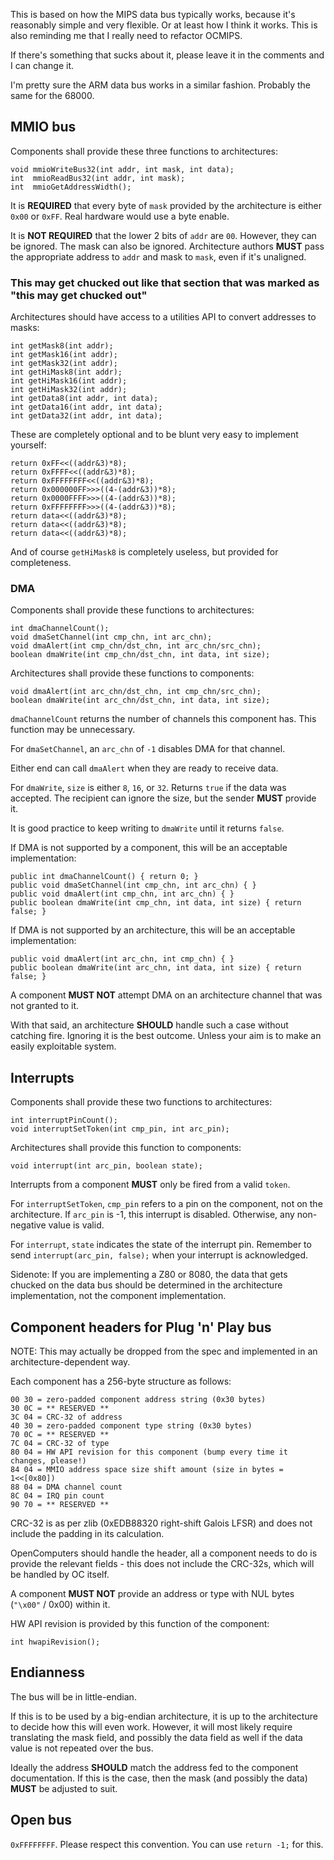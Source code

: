 This is based on how the MIPS data bus typically works, because it's reasonably simple and very flexible. Or at least how I think it works. This is also reminding me that I really need to refactor OCMIPS.

If there's something that sucks about it, please leave it in the comments and I can change it.

I'm pretty sure the ARM data bus works in a similar fashion. Probably the same for the 68000.

## MMIO bus

Components shall provide these three functions to architectures:

    void mmioWriteBus32(int addr, int mask, int data);
    int  mmioReadBus32(int addr, int mask);
    int  mmioGetAddressWidth();

It is **REQUIRED** that every byte of `mask` provided by the architecture is either `0x00` or `0xFF`. Real hardware would use a byte enable.

It is **NOT REQUIRED** that the lower 2 bits of `addr` are `00`. However, they can be ignored. The mask can also be ignored. Architecture authors **MUST** pass the appropriate address to `addr` and mask to `mask`, even if it's unaligned.

### This may get chucked out like that section that was marked as "this may get chucked out"

Architectures should have access to a utilities API to convert addresses to masks:

    int getMask8(int addr);
    int getMask16(int addr);
    int getMask32(int addr);
    int getHiMask8(int addr);
    int getHiMask16(int addr);
    int getHiMask32(int addr);
    int getData8(int addr, int data);
    int getData16(int addr, int data);
    int getData32(int addr, int data);

These are completely optional and to be blunt very easy to implement yourself:

    return 0xFF<<((addr&3)*8);
    return 0xFFFF<<((addr&3)*8);
    return 0xFFFFFFFF<<((addr&3)*8);
    return 0x000000FF>>>((4-(addr&3))*8);
    return 0x0000FFFF>>>((4-(addr&3))*8);
    return 0xFFFFFFFF>>>((4-(addr&3))*8);
    return data<<((addr&3)*8);
    return data<<((addr&3)*8);
    return data<<((addr&3)*8);

And of course `getHiMask8` is completely useless, but provided for completeness.

### DMA

Components shall provide these functions to architectures:

    int dmaChannelCount();
    void dmaSetChannel(int cmp_chn, int arc_chn);
    void dmaAlert(int cmp_chn/dst_chn, int arc_chn/src_chn);
    boolean dmaWrite(int cmp_chn/dst_chn, int data, int size);

Architectures shall provide these functions to components:

    void dmaAlert(int arc_chn/dst_chn, int cmp_chn/src_chn);
    boolean dmaWrite(int arc_chn/dst_chn, int data, int size);

`dmaChannelCount` returns the number of channels this component has. This function may be unnecessary.

For `dmaSetChannel`, an `arc_chn` of `-1` disables DMA for that channel.

Either end can call `dmaAlert` when they are ready to receive data.

For `dmaWrite`, `size` is either `8`, `16`, or `32`. Returns `true` if the data was accepted. The recipient can ignore the size, but the sender **MUST** provide it.

It is good practice to keep writing to `dmaWrite` until it returns `false`.

If DMA is not supported by a component, this will be an acceptable implementation:

    public int dmaChannelCount() { return 0; }
    public void dmaSetChannel(int cmp_chn, int arc_chn) { }
    public void dmaAlert(int cmp_chn, int arc_chn) { }
    public boolean dmaWrite(int cmp_chn, int data, int size) { return false; }

If DMA is not supported by an architecture, this will be an acceptable implementation:

    public void dmaAlert(int arc_chn, int cmp_chn) { }
    public boolean dmaWrite(int arc_chn, int data, int size) { return false; }

A component **MUST NOT** attempt DMA on an architecture channel that was not granted to it.

With that said, an architecture **SHOULD** handle such a case without catching fire. Ignoring it is the best outcome. Unless your aim is to make an easily exploitable system.

## Interrupts

Components shall provide these two functions to architectures:

    int interruptPinCount();
    void interruptSetToken(int cmp_pin, int arc_pin);

Architectures shall provide this function to components:

    void interrupt(int arc_pin, boolean state);

Interrupts from a component **MUST** only be fired from a valid `token`.

For `interruptSetToken`, `cmp_pin` refers to a pin on the component, not on the architecture. If `arc_pin` is -1, this interrupt is disabled. Otherwise, any non-negative value is valid.

For `interrupt`, `state` indicates the state of the interrupt pin. Remember to send `interrupt(arc_pin, false);` when your interrupt is acknowledged.

Sidenote: If you are implementing a Z80 or 8080, the data that gets chucked on the data bus should be determined in the architecture implementation, not the component implementation.

## Component headers for Plug 'n' Play bus

NOTE: This may actually be dropped from the spec and implemented in an architecture-dependent way.

Each component has a 256-byte structure as follows:

    00 30 = zero-padded component address string (0x30 bytes)
    30 0C = ** RESERVED **
    3C 04 = CRC-32 of address 
    40 30 = zero-padded component type string (0x30 bytes)
    70 0C = ** RESERVED **
    7C 04 = CRC-32 of type 
    80 04 = HW API revision for this component (bump every time it changes, please!)
    84 04 = MMIO address space size shift amount (size in bytes = 1<<[0x80])
    88 04 = DMA channel count
    8C 04 = IRQ pin count
    90 70 = ** RESERVED **

CRC-32 is as per zlib (0xEDB88320 right-shift Galois LFSR) and does not include the padding in its calculation.

OpenComputers should handle the header, all a component needs to do is provide the relevant fields - this does not include the CRC-32s, which will be handled by OC itself.

A component **MUST NOT** provide an address or type with NUL bytes (`"\x00"` / 0x00) within it.

HW API revision is provided by this function of the component:

    int hwapiRevision();

## Endianness

The bus will be in little-endian.

If this is to be used by a big-endian architecture, it is up to the architecture to decide how this will even work. However, it will most likely require translating the mask field, and possibly the data field as well if the data value is not repeated over the bus.

Ideally the address **SHOULD** match the address fed to the component documentation. If this is the case, then the mask (and possibly the data) **MUST** be adjusted to suit.

## Open bus

`0xFFFFFFFF`. Please respect this convention. You can use `return -1;` for this.


